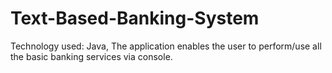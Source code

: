 # Text-Based-Banking-System
Technology used: Java,
The application enables the user to perform/use all the basic banking services via console.
